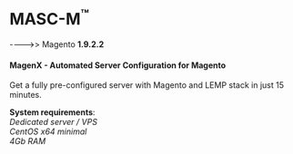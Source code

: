 

MASC-M<sup>™</sup>
======

---->> Magento **1.9.2.2**

#### MagenX - Automated Server Configuration for Magento
Get a fully pre-configured server with Magento and LEMP stack in just 15 minutes.

**System requirements**:<br/>
*Dedicated server / VPS*<br/>
*CentOS x64 minimal*<br/>
*4Gb RAM*<br/>
